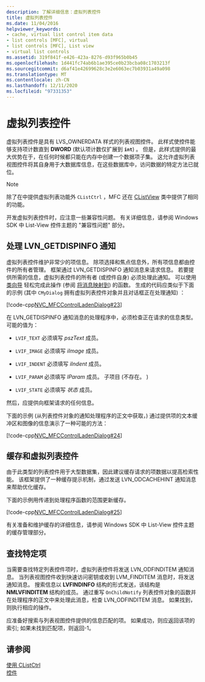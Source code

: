 ```yaml
---
description: 了解详细信息：虚拟列表控件
title: 虚拟列表控件
ms.date: 11/04/2016
helpviewer_keywords:
- cache, virtual list control item data
- list controls [MFC], virtual
- list controls [MFC], List view
- virtual list controls
ms.assetid: 319f841f-e426-423a-8276-d93f965b0b45
ms.openlocfilehash: 1d441fc74ab6b1ae395ce0b23bcba08c1703213f
ms.sourcegitcommit: d6af41e42699628c3e2e6063ec7b03931a49a098
ms.translationtype: MT
ms.contentlocale: zh-CN
ms.lasthandoff: 12/11/2020
ms.locfileid: "97331353"
---
```

# <a name="virtual-list-controls"></a>虚拟列表控件

虚拟列表控件是具有 LVS_OWNERDATA 样式的列表视图控件。 此样式使控件能够支持项计数直到 **DWORD** (默认项计数仅扩展到 **`int`**) 。 但是，此样式提供的最大优势在于，在任何时候都只能在内存中创建一个数据项子集。 这允许虚拟列表视图控件将其自身用于大数据库信息，在这些数据库中，访问数据的特定方法已就位。

> [!NOTE]
> 除了在中提供虚拟列表功能外 `CListCtrl` ，MFC 还在 [CListView](../mfc/reference/clistview-class.md) 类中提供了相同的功能。

开发虚拟列表控件时，应注意一些兼容性问题。 有关详细信息，请参阅 Windows SDK 中 List-View 控件主题的 "兼容性问题" 部分。

## <a name="handling-the-lvn_getdispinfo-notification"></a>处理 LVN_GETDISPINFO 通知

虚拟列表控件维护非常少的项信息。 除项选择和焦点信息外，所有项信息都由控件的所有者管理。 框架通过 LVN_GETDISPINFO 通知消息来请求信息。 若要提供所需的信息，虚拟列表控件的所有者 (或控件自身) 必须处理此通知。 可以使用 [类向导](reference/mfc-class-wizard.md) 轻松完成此操作 (参阅 [将消息映射到](../mfc/reference/mapping-messages-to-functions.md)) 的函数。 生成的代码应类似于下面的示例 (其中 `CMyDialog` 拥有虚拟列表控件对象并且对话框正在处理通知) ：

[!code-cpp[NVC_MFCControlLadenDialog#23](../mfc/codesnippet/cpp/virtual-list-controls_1.cpp)]

在 LVN_GETDISPINFO 通知消息的处理程序中，必须检查正在请求的信息类型。 可能的值为：

- `LVIF_TEXT` 必须填写 *pszText* 成员。

- `LVIF_IMAGE` 必须填写 *iImage* 成员。

- `LVIF_INDENT` 必须填写 *iIndent* 成员。

- `LVIF_PARAM` 必须填写 *lParam* 成员。 子项目 (不存在。 ) 

- `LVIF_STATE` 必须填写 *状态* 成员。

然后，应提供向框架请求的任何信息。

下面的示例 (从列表控件对象的通知处理程序的正文中获取，) 通过提供项的文本缓冲区和图像的信息演示了一种可能的方法：

[!code-cpp[NVC_MFCControlLadenDialog#24](../mfc/codesnippet/cpp/virtual-list-controls_2.cpp)]

## <a name="caching-and-virtual-list-controls"></a>缓存和虚拟列表控件

由于此类型的列表控件用于大型数据集，因此建议缓存请求的项数据以提高检索性能。 该框架提供了一种缓存提示机制，通过发送 LVN_ODCACHEHINT 通知消息来帮助优化缓存。

下面的示例用传递到处理程序函数的范围更新缓存。

[!code-cpp[NVC_MFCControlLadenDialog#25](../mfc/codesnippet/cpp/virtual-list-controls_3.cpp)]

有关准备和维护缓存的详细信息，请参阅 Windows SDK 中 List-View 控件主题的缓存管理部分。

## <a name="finding-specific-items"></a>查找特定项

当需要查找特定列表控件项时，虚拟列表控件将发送 LVN_ODFINDITEM 通知消息。 当列表视图控件收到快速访问密钥或收到 LVM_FINDITEM 消息时，将发送通知消息。 搜索信息以 **LVFINDINFO** 结构的形式发送，该结构是 **NMLVFINDITEM** 结构的成员。 通过重写 `OnChildNotify` 列表控件对象的函数并在处理程序的正文中来处理此消息，检查 LVN_ODFINDITEM 消息。 如果找到，则执行相应的操作。

应准备好搜索与列表视图控件提供的信息匹配的项。 如果成功，则应返回该项的索引; 如果未找到匹配项，则返回-1。

## <a name="see-also"></a>请参阅

[使用 CListCtrl](../mfc/using-clistctrl.md)<br/>
[控件](../mfc/controls-mfc.md)
